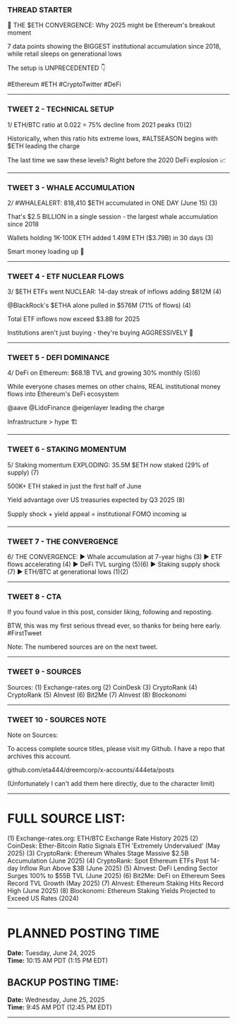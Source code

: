 ### THREAD STARTER
🧵 THE $ETH CONVERGENCE: Why 2025 might be Ethereum's breakout moment

7 data points showing the BIGGEST institutional accumulation since 2018, while retail sleeps on generational lows 

The setup is UNPRECEDENTED 👇

#Ethereum #ETH #CryptoTwitter #DeFi

---

### TWEET 2 - TECHNICAL SETUP
1/ ETH/BTC ratio at 0.022 = 75% decline from 2021 peaks (1)(2)

Historically, when this ratio hits extreme lows, #ALTSEASON begins with $ETH leading the charge

The last time we saw these levels? Right before the 2020 DeFi explosion 📈

---

### TWEET 3 - WHALE ACCUMULATION
2/ #WHALEALERT: 818,410 $ETH accumulated in ONE DAY (June 15) (3)

That's $2.5 BILLION in a single session - the largest whale accumulation since 2018

Wallets holding 1K-100K ETH added 1.49M ETH ($3.79B) in 30 days (3)

Smart money loading up 🐋

---

### TWEET 4 - ETF NUCLEAR FLOWS
3/ $ETH ETFs went NUCLEAR: 14-day streak of inflows adding $812M (4)

@BlackRock's $ETHA alone pulled in $576M (71% of flows) (4)

Total ETF inflows now exceed $3.8B for 2025

Institutions aren't just buying - they're buying AGGRESSIVELY 🏦

---

### TWEET 5 - DEFI DOMINANCE
4/ DeFi on Ethereum: $68.1B TVL and growing 30% monthly (5)(6)

While everyone chases memes on other chains, REAL institutional money flows into Ethereum's DeFi ecosystem

@aave @LidoFinance @eigenlayer leading the charge

Infrastructure > hype 🏗️

---

### TWEET 6 - STAKING MOMENTUM
5/ Staking momentum EXPLODING: 35.5M $ETH now staked (29% of supply) (7)

500K+ ETH staked in just the first half of June

Yield advantage over US treasuries expected by Q3 2025 (8)

Supply shock + yield appeal = institutional FOMO incoming 📊

---

### TWEET 7 - THE CONVERGENCE
6/ THE CONVERGENCE:
▶️ Whale accumulation at 7-year highs (3)
▶️ ETF flows accelerating (4)
▶️ DeFi TVL surging (5)(6)
▶️ Staking supply shock (7)
▶️ ETH/BTC at generational lows (1)(2)

---
### TWEET 8 - CTA
If you found value in this post, consider liking, following and reposting. 

BTW, this was my first serious thread ever, so thanks for being here early. #FirstTweet

Note: The numbered sources are on the next tweet.

---
### TWEET 9 - SOURCES
Sources:
(1) Exchange-rates.org
(2) CoinDesk
(3) CryptoRank
(4) CryptoRank
(5) AInvest
(6) Bit2Me
(7) AInvest
(8) Blockonomi

---
### TWEET 10 - SOURCES NOTE
Note on Sources:

To access complete source titles, please visit my Github. I have a repo that archives this account.

github.com/eta444/dreemcorp/x-accounts/444eta/posts

(Unfortunately I can't add them here directly, due to the character limit)

---
# FULL SOURCE LIST:

(1) Exchange-rates.org: ETH/BTC Exchange Rate History 2025
(2) CoinDesk: Ether-Bitcoin Ratio Signals ETH 'Extremely Undervalued' (May 2025)
(3) CryptoRank: Ethereum Whales Stage Massive $2.5B Accumulation (June 2025)
(4) CryptoRank: Spot Ethereum ETFs Post 14-day Inflow Run Above $3B (June 2025)
(5) AInvest: DeFi Lending Sector Surges 100% to $55B TVL (June 2025)
(6) Bit2Me: DeFi on Ethereum Sees Record TVL Growth (May 2025)
(7) AInvest: Ethereum Staking Hits Record High (June 2025)
(8) Blockonomi: Ethereum Staking Yields Projected to Exceed US Rates (2024)

---
# PLANNED POSTING TIME
**Date:** Tuesday, June 24, 2025  
**Time:** 10:15 AM PDT (1:15 PM EDT)  

## BACKUP POSTING TIME:
**Date:** Wednesday, June 25, 2025  
**Time:** 9:45 AM PDT (12:45 PM EDT)  

---
